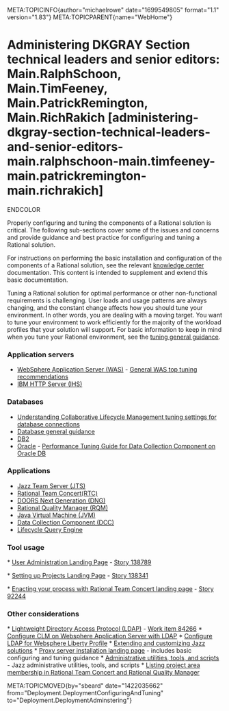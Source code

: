 META:TOPICINFO{author="michaelrowe" date="1699549805" format="1.1"
version="1.83"} META:TOPICPARENT{name="WebHome"}

# Administering DKGRAY Section technical leaders and senior editors: Main.RalphSchoon, Main.TimFeeney, Main.PatrickRemington, Main.RichRakich [administering-dkgray-section-technical-leaders-and-senior-editors-main.ralphschoon-main.timfeeney-main.patrickremington-main.richrakich]

ENDCOLOR

Properly configuring and tuning the components of a Rational solution is
critical. The following sub-sections cover some of the issues and
concerns and provide guidance and best practice for configuring and
tuning a Rational solution.

For instructions on performing the basic installation and configuration
of the components of a Rational solution, see the relevant [knowledge
center](InformationCenter) documentation. This content is intended to
supplement and extend this basic documentation.

Tuning a Rational solution for optimal performance or other
non-functional requirements is challenging. User loads and usage
patterns are always changing, and the constant change affects how you
should tune your environment. In other words, you are dealing with a
moving target. You want to tune your environment to work efficiently for
the majority of the workload profiles that your solution will support.
For basic information to keep in mind when you tune your Rational
environment, see the [tuning general
guidance](https://jazz.net/wiki/bin/view/Deployment/TuningGeneralGuidance).

### Application servers

-    [WebSphere Application Server (WAS)](ConfiguringAndTuningWAS)
    -    [General WAS top tuning
        recommendations](WASTopTuningRecommendations)
-    [IBM HTTP Server
    (IHS)](https://jazz.net/wiki/bin/view/Deployment/ConfiguringAndTuningIBMHTTPServer)

### Databases

-    [Understanding Collaborative Lifecycle Management tuning settings
    for database connections](https://jazz.net/library/article/1484)
-    [Database general guidance](ConfiguringAndTuningDBGeneral)
-    [DB2](ConfiguringAndTuningDB2)
-    [Oracle](ConfiguringAndTuningOracle)
    -   [Performance Tuning Guide for Data Collection Component on
        Oracle DB](PerformanceTuningGuideForDCConOracle)

### Applications

-   [Jazz Team Server (JTS)](ConfiguringAndTuningTheJTS)
-   [Rational Team Concert(RTC)](ConfiguringAndTuningRTC)
-   [DOORS Next Generation (DNG)](ConfiguringAndTuningDNG)
-   [Rational Quality Manager (RQM)](ConfiguringAndTuningRQM)
-   [Java Virtual Machine (JVM)](ConfiguringAndTuningTheJVM)
-   [Data Collection Component (DCC)](ConfiguringAndTuningDCC)
-   [Lifecycle Query Engine](LifecycleQueryEngineBestPractices)

### Tool usage

\* [User Administration Landing Page](UserAdministration) - [Story
138789](https://jazz.net/jazz02/web/projects/Deployment20Wiki#action=com.ibm.team.workitem.viewWorkItem&id=138789)

\* [Setting up Projects Landing Page](SetupProjects) - [Story
138341](https://jazz.net/jazz02/web/projects/Deployment20Wiki#action=com.ibm.team.workitem.viewWorkItem&id=138341)

\* [Enacting your process with Rational Team Concert landing
page](EnactProcess) - [Story
92244](https://jazz.net/jazz02/web/projects/Deployment20Wiki#action=com.ibm.team.workitem.viewWorkItem&id=92244)

### Other considerations

\* [Lightweight Directory Access Protocol
(LDAP)](ConfiguringAndTuningLDAP) - [Work item
84266](https://jazz.net/jazz02/web/projects/Deployment20Wiki#action=com.ibm.team.workitem.viewWorkItem&id=84266)
\* [Configure CLM on Websphere Application Server with
LDAP](ConfigureCLMOnWASWithLDAP) \* [Configure LDAP for Websphere
Liberty Profile](ConfigureLDAPforLibertyProfile) \* [Extending and
customizing Jazz solutions](JazzAPI) \* [Proxy server installation
landing page](InstallProxyServers) - includes basic configuring and
tuning guidance \* [Administrative utilities, tools, and
scripts](AdminToolsScripts) - Jazz administrative utilities, tools, and
scripts \* [Listing project area membership in Rational Team Concert and
Rational Quality Manager](ListingProjectAreaMembershipinRTCRQM)

META:TOPICMOVED{by="sbeard" date="1422035662"
from="Deployment.DeploymentConfiguringAndTuning"
to="Deployment.DeploymentAdminstering"}
